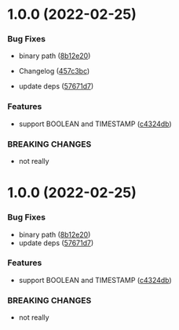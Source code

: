 # 1.0.0 (2022-02-25)


### Bug Fixes

* binary path ([8b12e20](https://github.com/mdornseif/bigqueryquery-to-graphql-schema/commit/8b12e20421f0309f893aa2aa0a3b76564df5917e))
* Changelog ([457c3bc](https://github.com/mdornseif/bigqueryquery-to-graphql-schema/commit/457c3bc604c5ce9389868ad0e269300f03d58755))


* update deps ([57671d7](https://github.com/mdornseif/bigqueryquery-to-graphql-schema/commit/57671d747b6c23d08cb4a217e000cf177228cb1a))


### Features

* support BOOLEAN and TIMESTAMP ([c4324db](https://github.com/mdornseif/bigqueryquery-to-graphql-schema/commit/c4324db8794020e62fa5317f1b39d3d12bc2d7bf))


### BREAKING CHANGES

* not really

# 1.0.0 (2022-02-25)


### Bug Fixes

* binary path ([8b12e20](https://github.com/mdornseif/bigqueryquery-to-graphql-schema/commit/8b12e20421f0309f893aa2aa0a3b76564df5917e))
* update deps ([57671d7](https://github.com/mdornseif/bigqueryquery-to-graphql-schema/commit/57671d747b6c23d08cb4a217e000cf177228cb1a))


### Features

* support BOOLEAN and TIMESTAMP ([c4324db](https://github.com/mdornseif/bigqueryquery-to-graphql-schema/commit/c4324db8794020e62fa5317f1b39d3d12bc2d7bf))


### BREAKING CHANGES

* not really
